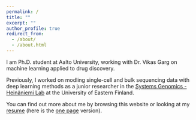 ```yaml
---
permalink: /
title: ""
excerpt: ""
author_profile: true
redirect_from: 
  - /about/
  - /about.html
---
```


I am Ph.D. student at Aalto University, working with Dr. Vikas Garg on machine learning applied to drug discovery. 

Previously, I worked on modling single-cell and bulk sequencing data with deep learning methods as a junior researcher in the [Systems Genomics - Heinäniemi Lab](https://uefconnect.uef.fi/en/group/systems-genomics-heinaniemi-lab/) at the University of Eastern Finland.

You can find out more about me by browsing this website or looking at my [resume](https://najwalaabid.github.io/files/resume.pdf) (here is the [one page](https://najwalaabid.github.io/files/cv.pdf) version).